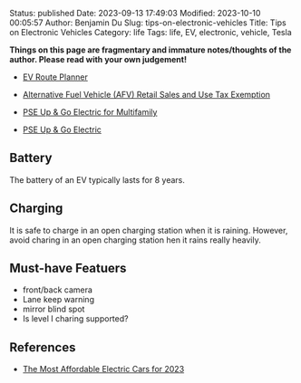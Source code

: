 Status: published
Date: 2023-09-13 17:49:03
Modified: 2023-10-10 00:05:57
Author: Benjamin Du
Slug: tips-on-electronic-vehicles
Title: Tips on Electronic Vehicles
Category: life
Tags: life, EV, electronic, vehicle, Tesla

**Things on this page are fragmentary and immature notes/thoughts of the author. Please read with your own judgement!**


- [EV Route Planner](https://abetterrouteplanner.com/)

- [Alternative Fuel Vehicle (AFV) Retail Sales and Use Tax Exemption](https://afdc.energy.gov/laws/12224)

- [PSE Up & Go Electric for Multifamily](https://www.pse.com/en/pages/electric-cars/multifamily-charging?utm_source=direct&utm_medium=shorturl&utm_campaign=ev-multifamilycharging&sc_camp=2F66BF6AA5144B17CA47DE7EEB4F7311)

- [PSE Up & Go Electric](https://www.pse.com/pages/electric-cars)

## Battery

The battery of an EV typically lasts for 8 years.

## Charging

It is safe to charge in an open charging station when it is raining. 
However, 
avoid charing in an open charging station hen it rains really heavily. 

## Must-have Featuers

- front/back camera
- Lane keep warning
- mirror blind spot 
- Is level I charing supported?

## References

- [The Most Affordable Electric Cars for 2023](https://www.cnet.com/roadshow/news/the-most-affordable-electric-cars-for-2023/)

